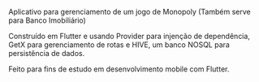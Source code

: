 Aplicativo para gerenciamento de um jogo de Monopoly (Também serve para Banco Imobiliário)

Construído em Flutter e usando Provider para injenção de dependência, GetX para gerenciamento de rotas e HIVE, um banco NOSQL para persistência de dados.

Feito para fins de estudo em desenvolvimento mobile com Flutter.
